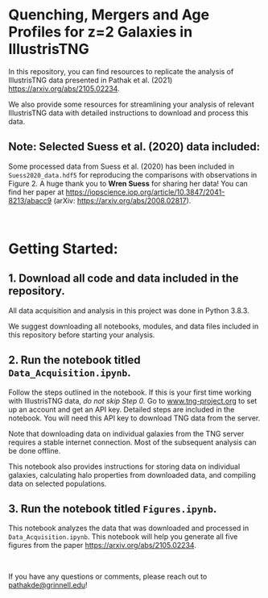 # Quenching, Mergers and Age Profiles for z=2 Galaxies in IllustrisTNG

In this repository, you can find resources to replicate the analysis of IllustrisTNG data presented in Pathak et al. (2021) https://arxiv.org/abs/2105.02234.

We also provide some resources for streamlining your analysis of relevant IllustrisTNG data with detailed instructions to download and process this data.

## Note: Selected Suess et al. (2020) data included:
Some processed data from Suess et al. (2020) has been included in `Suess2020_data.hdf5` for reproducing the comparisons with observations in Figure 2. A huge thank you to **Wren Suess** for sharing her data! You can find her paper at https://iopscience.iop.org/article/10.3847/2041-8213/abacc9 (arXiv: https://arxiv.org/abs/2008.02817).

<br />

# Getting Started:

## 1. Download all code and data included in the repository.

All data acquisition and analysis in this project was done in Python 3.8.3. 

We suggest downloading all notebooks, modules, and data files included in this repository before starting your analysis.  

## 2. Run the notebook titled `Data_Acquisition.ipynb`.

Follow the steps outlined in the notebook. If this is your first time working with IllustrisTNG data, *do not skip Step 0.* 
Go to  www.tng-project.org to set up an account and get an API key. Detailed steps are included in the notebook. You will need this API key to download TNG data from the server.

Note that downloading data on individual galaxies from the TNG server requires a stable internet connection. Most of the subsequent analysis can be done offline.

This notebook also provides instructions for storing data on individual galaxies, calculating halo properties from downloaded data, and compiling data on selected populations.

## 3. Run the notebook titled `Figures.ipynb`.

This notebook analyzes the data that was downloaded and processed in `Data_Acquisition.ipynb`. 
This notebook will help you generate all five figures from the paper https://arxiv.org/abs/2105.02234.

<br />

If you have any questions or comments, please reach out to pathakde@grinnell.edu!

